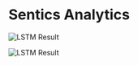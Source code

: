 # Sentics Analytics



![LSTM Result](documentation/LSTM-learning-graph.PNG)

![LSTM Result](documentation/Scores-Comparison.PNG)